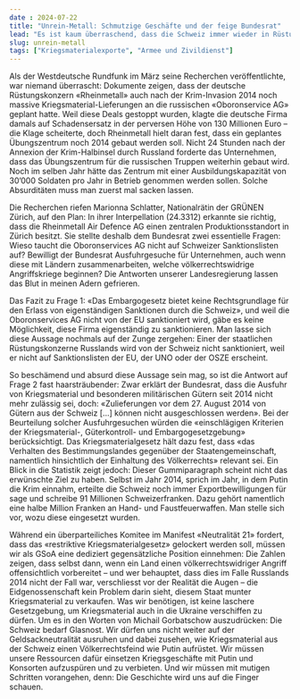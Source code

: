 ```yaml
---
date : 2024-07-22
title: "Unrein-Metall: Schmutzige Geschäfte und der feige Bundesrat"
lead: "Es ist kaum überraschend, dass die Schweiz immer wieder in Rüstungsgeschäfte mit zwielichtigen Partner*innen involviert ist: Die rechtlichen Grundlagen für eine konsequente und geradlinige Politik sind schlicht zu löchrig. Und doch überrascht es, wenn der Bundesrat erklärt, was wir alle befürchten."
slug: unrein-metall
tags: ["Kriegsmaterialexporte", "Armee und Zivildienst"]
---
```


Als der Westdeutsche Rundfunk im März seine Recherchen veröffentlichte, war niemand überrascht: Dokumente zeigen, dass der deutsche Rüstungskonzern «Rheinmetall» auch nach der Krim-Invasion 2014 noch massive Kriegsmaterial-Lieferungen an die russischen «Oboronservice AG» geplant hatte. Weil diese Deals gestoppt wurden, klagte die deutsche Firma damals auf Schadensersatz in der perversen Höhe von 130 Millionen Euro – die Klage scheiterte, doch Rheinmetall hielt daran fest, dass ein geplantes Übungszentrum noch 2014 gebaut werden soll. Nicht 24 Stunden nach der Annexion der Krim-Halbinsel durch Russland forderte das Unternehmen, dass das Übungszentrum für die russischen Truppen weiterhin gebaut wird. Noch im selben Jahr hätte das Zentrum mit einer Ausbildungskapazität von 30’000 Soldaten pro Jahr in Betrieb genommen werden sollen. Solche Absurditäten muss man zuerst mal sacken lassen.

Die Recherchen riefen Marionna Schlatter, Nationalrätin der GRÜNEN Zürich, auf den Plan: In ihrer Interpellation (24.3312) erkannte sie richtig, dass die Rheinmetall Air Defence AG einen zentralen Produktionsstandort in Zürich besitzt. Sie stellte deshalb dem Bundesrat zwei essentielle Fragen: Wieso taucht die Oboronservices AG nicht auf Schweizer Sanktionslisten auf? Bewilligt der Bundesrat Ausfuhrgesuche für Unternehmen, auch wenn diese mit Ländern zusammenarbeiten, welche völkerrechtswidrige Angriffskriege beginnen? Die Antworten unserer Landesregierung lassen das Blut in meinen Adern gefrieren.

Das Fazit zu Frage 1: «Das Embargogesetz bietet keine Rechtsgrundlage für den Erlass von eigenständigen Sanktionen durch die Schweiz», und weil die Oboronservices AG nicht von der EU sanktioniert wird, gäbe es keine Möglichkeit, diese Firma eigenständig zu sanktionieren. Man lasse sich diese Aussage nochmals auf der Zunge zergehen: Einer der staatlichen Rüstungskonzerne Russlands wird von der Schweiz nicht sanktioniert, weil er nicht auf Sanktionslisten der EU, der UNO oder der OSZE erscheint.

So beschämend und absurd diese Aussage sein mag, so ist die Antwort auf Frage 2 fast haarsträubender: Zwar erklärt der Bundesrat, dass die Ausfuhr von Kriegsmaterial und besonderen militärischen Gütern seit 2014 nicht mehr zulässig sei, doch: «Zulieferungen vor dem 27. August 2014 von Gütern aus der Schweiz [...] können nicht ausgeschlossen werden». Bei der Beurteilung solcher Ausfuhrgesuchen würden die «einschlägigen Kriterien der Kriegsmaterial-, Güterkontroll- und Embargogesetzgebung» berücksichtigt. Das Kriegsmaterialgesetz hält dazu fest, dass «das Verhalten des Bestimmungslandes gegenüber der Staatengemeinschaft, namentlich hinsichtlich der Einhaltung des Völkerrechts» relevant sei. Ein Blick in die Statistik zeigt jedoch: Dieser Gummiparagraph scheint nicht das erwünschte Ziel zu haben. Selbst im Jahr 2014, sprich im Jahr, in dem Putin die Krim einnahm, erteilte die Schweiz noch immer Exportbewilligungen für sage und schreibe 91 Millionen Schweizerfranken. Dazu gehört namentlich eine halbe Million Franken an Hand- und Faustfeuerwaffen. Man stelle sich vor, wozu diese eingesetzt wurden.

Während ein überparteiliches Komitee im Manifest «Neutralität 21» fordert, dass das «restriktive Kriegsmaterialgesetz» gelockert werden soll, müssen wir als GSoA eine dediziert gegensätzliche Position einnehmen: Die Zahlen zeigen, dass selbst dann, wenn ein Land einen völkerrechtswidriger Angriff offensichtlich vorbereitet – und wer behauptet, dass dies im Falle Russlands 2014 nicht der Fall war, verschliesst vor der Realität die Augen – die Eidgenossenschaft kein Problem darin sieht, diesem Staat munter Kriegsmaterial zu verkaufen. Was wir benötigen, ist keine laschere Gesetzgebung, um Kriegsmaterial auch in die Ukraine verschiffen zu dürfen. Um es in den Worten von Michail Gorbatschow auszudrücken: Die Schweiz bedarf Glasnost. Wir dürfen uns nicht weiter auf der Geldsackneutralität ausruhen und dabei zusehen, wie Kriegsmaterial aus der Schweiz einen Völkerrechtsfeind wie Putin aufrüstet. Wir müssen unsere Ressourcen dafür einsetzen Kriegsgeschäfte mit Putin und Konsorten aufzuspüren und zu verbieten. Und wir müssen mit mutigen Schritten vorangehen, denn: Die Geschichte wird uns auf die Finger schauen.